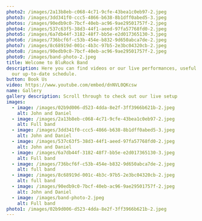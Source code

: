 ```yaml
---
photo2: /images/2a13b8eb-c068-4c71-9cfe-43bea1c0eb97-2.jpeg
photo3: /images/3dd341f0-ccc5-4866-b638-8b1dff0abed5-3.jpeg
photos: /images/90edb9c0-7bcf-40eb-ac96-9ae29501757f-2.jpeg
photo4: /images/537c63f5-38d3-44f1-aeed-97fa57768fd0-2.jpeg
photo5: /images/6a7db44f-3182-48f7-bb5e-e2d017365130-3.jpeg
photo6: /images/736bcf6f-c53b-454e-b832-9d650abca7de-2.jpeg
photo7: /images/8c68919d-001c-4b3c-97b5-2e3bc04320cb-2.jpeg
photo8: /images/90edb9c0-7bcf-40eb-ac96-9ae29501757f-2.jpeg
photo9: /images/band-photo-2.jpeg
title: Welcome to BluRock Band
description: Here you can find videos or our live performances, useful links and
  our up-to-date schedule.
button: Book Us
video: https://www.youtube.com/embed/dnNVL0QKcsw
name: Gallery
gallery description: Scroll through to check out our live setup
images:
  - image: /images/02b9d006-d523-4dda-8e2f-3ff3966b621b-2.jpeg
    alt: John and Daniel
  - image: /images/2a13b8eb-c068-4c71-9cfe-43bea1c0eb97-2.jpeg
    alt: Full band
  - image: /images/3dd341f0-ccc5-4866-b638-8b1dff0abed5-3.jpeg
    alt: John and Daniel
  - image: /images/537c63f5-38d3-44f1-aeed-97fa57768fd0-2.jpeg
    alt: John and Daniel
  - image: /images/6a7db44f-3182-48f7-bb5e-e2d017365130-3.jpeg
    alt: Full band
  - image: /images/736bcf6f-c53b-454e-b832-9d650abca7de-2.jpeg
    alt: full band
  - image: /images/8c68919d-001c-4b3c-97b5-2e3bc04320cb-2.jpeg
    alt: full band
  - image: /images/90edb9c0-7bcf-40eb-ac96-9ae29501757f-2.jpeg
    alt: John and Daniel
  - image: /images/band-photo-2.jpeg
    alt: Full band
photo1: /images/02b9d006-d523-4dda-8e2f-3ff3966b621b-2.jpeg
---
```

